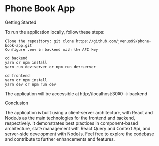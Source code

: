 # Phone Book App

Getting Started

To run the application locally, follow these steps:

    Clone the repository: git clone https://github.com/jvenus99/phone-book-app.git
    Configure .env in backend with the API key

    cd backend
    yarn or npm install
    yarn run dev:server or npm run dev:server

    cd frontend
    yarn or npm install
    yarn dev or npm run dev


The application will be accessible at http://localhost:3000 -> backend

Conclusion

The application is built using a client-server architecture, with React and NodeJs as the main technologies for the frontend and backend, respectively. It demonstrates best practices in component-based architecture, state management with React Query and Context Api, and server-side development with NodeJs. Feel free to explore the codebase and contribute to further enhancements and features.